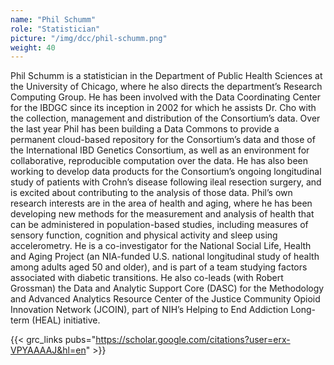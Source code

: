 ```yaml
---
name: "Phil Schumm"
role: "Statistician"
picture: "/img/dcc/phil-schumm.png"
weight: 40
---
```


Phil Schumm is a statistician in the Department of Public Health Sciences at
the University of Chicago, where he also directs the department’s Research
Computing Group. He has been involved with the Data Coordinating Center for
the IBDGC since its inception in 2002 for which he assists Dr. Cho with the
collection, management and distribution of the Consortium’s data. Over the
last year Phil has been building a Data Commons to provide a permanent
cloud-based repository for the Consortium’s data and those of the
International IBD Genetics Consortium, as well as an environment for
collaborative, reproducible computation over the data. He has also been
working to develop data products for the Consortium’s ongoing longitudinal
study of patients with Crohn’s disease following ileal resection surgery, and
is excited about contributing to the analysis of those data. Phil’s own
research interests are in the area of health and aging, where he has been
developing new methods for the measurement and analysis of health that can be
administered in population-based studies, including measures of sensory
function, cognition and physical activity and sleep using accelerometry. He is
a co-investigator for the National Social Life, Health and Aging Project (an
NIA-funded U.S. national longitudinal study of health among adults aged 50 and
older), and is part of a team studying factors associated with diabetic
transitions. He also co-leads (with Robert Grossman) the Data and Analytic
Support Core (DASC) for the Methodology and Advanced Analytics Resource Center
of the Justice Community Opioid Innovation Network (JCOIN), part of NIH’s
Helping to End Addiction Long-term (HEAL) initiative.

{{< grc_links pubs="https://scholar.google.com/citations?user=erx-VPYAAAAJ&hl=en" >}}
